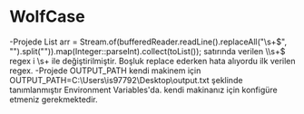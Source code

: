 # WolfCase
-Projede List<Integer> arr = Stream.of(bufferedReader.readLine().replaceAll("\\s+$", "").split("")).map(Integer::parseInt).collect(toList());
  satırında verilen \\s+$ regex i \\s+ ile değiştirilmiştir. Boşluk replace ederken hata alıyordu ilk verilen regex.
-Projede OUTPUT_PATH kendi makinem için OUTPUT_PATH=C:\Users\is97792\Desktop\output.txt şeklinde tanımlanmıştır Environment Variables'da. kendi makinanız için konfigüre etmeniz gerekmektedir.

